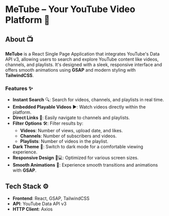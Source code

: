 # MeTube – Your YouTube Video Platform 🎥

## About 📺
**MeTube** is a React Single Page Application that integrates YouTube's Data API v3, allowing users to search and explore YouTube content like videos, channels, and playlists. It's designed with a sleek, responsive interface and offers smooth animations using **GSAP** and modern styling with **TailwindCSS**.

### Features ✨

- **Instant Search** 🔍: Search for videos, channels, and playlists in real time.
- **Embedded Playable Videos** ▶️: Watch videos directly within the platform.
- **Direct Links** 🔗: Easily navigate to channels and playlists.
- **Filter Options** 🛠️: Filter results by:
  - **Videos**: Number of views, upload date, and likes.
  - **Channels**: Number of subscribers and videos.
  - **Playlists**: Number of videos in the playlist.
- **Dark Theme** 🌙: Switch to dark mode for a comfortable viewing experience.
- **Responsive Design** 📱💻: Optimized for various screen sizes.
- **Smooth Animations** 💨: Experience smooth transitions and animations with **GSAP**.

## Tech Stack ⚙️

- **Frontend**: React, GSAP, TailwindCSS
- **API**: YouTube Data API v3
- **HTTP Client**: Axios
